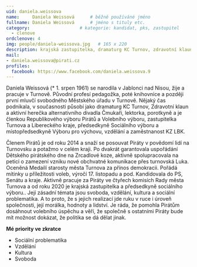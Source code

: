 ```yaml
---
uid: daniela.weissova
name:     Daniela Weissová  	# běžně používáné jméno
fullname: Daniela Weissová  	# jméno s tituly etc.
category:                 	# kategorie: kandidat, pks, zastupitel
  - clenove
ordclenove: 4  
img: people/daniela-weissova.jpg   # 165 x 220
description: krajská zastupitelka, dramaturg KC Turnov, zdravotní klaun            	# kratký popis, max 160 znaků
mail:
- daniela.weissova@pirati.cz
profiles:
  facebook: https://www.facebook.com/daniela.weissova.9
---
```


Daniela Weissová (* 1. srpen 1961) se narodila v Jablonci nad Nisou, žije a pracuje v Turnově. Původní profesí pedagožka, poté knihovnice a později první mluvčí svobodného Městského úřadu v Turnově. Nějaký čas podnikala, v současnosti působí jako dramaturg KC Turnov, Zdravotní klaun a aktivní herečka alternativního divadla Čmukaři, lektorka, porotkyně a je členkou Republikového výboru Pirátů a Volebního výboru, zastupitelka Turnova a Libereckého kraje, předsedkyně Sociálního výboru a místopředsedkyně Výboru pro výchovu, vzdělání a zaměstnanost KZ LBK.


Členem Pirátů je od roku 2014 a snaží se posouvat Piráty v povědomí lidí na Turnovsku a potažmo v celém kraji. Po dvakrát garantovala uspořádání Dětského pirátského dne na Zrcadlové koze, aktivně spolupracovala na petici o zamezení vzniku nové obchvatné komunikace přes turnovská Luka. Oceněná Medailí starosty města Turnova za přínos demokracii. Pořádá mítinky u příležitosti voleb, výročí 17. listopadu a pod. Kandidovala do PS, Senátu a kraje. Aktivně pracuje za Piráty ve čtyřech komisích Rady města Turnova a od roku 2020 je krajská zastupitelka a předsedkyně sociálního výboru.. Její zásadní témata jsou svoboda, vzdělání, kultura a sociální problematika. A to proto, že s jejich realizací jde ruku v ruce i úroveň společnosti, její morálka, hodnoty a lidství. Je ráda, že pomohla Pirátům dosáhnout volebního úspěchu a věří, že společně s ostatními Piráty bude mít možnost dokázat, že politika se dá dělat jinak.


**Mé priority ve zkratce**
- Sociální problematika
- Vzdělání
- Kultura 
- Svoboda 
